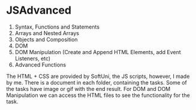 # JSAdvanced

01. Syntax, Functions and Statements
02. Arrays and Nested Arrays
03. Objects and Composition
04. DOM
05. DOM Manipulation (Create and Append HTML Elements, add Event Listeners, etc)
06. Advanced Functions

The HTML + CSS are provided by SoftUni, the JS scripts, however, I made by me. 
There is a document in each folder, containing the tasks. 
Some of the tasks have image or gif with the end result. 
For DOM and DOM Manipulation we can access the HTML files to see the functionality for the task.

